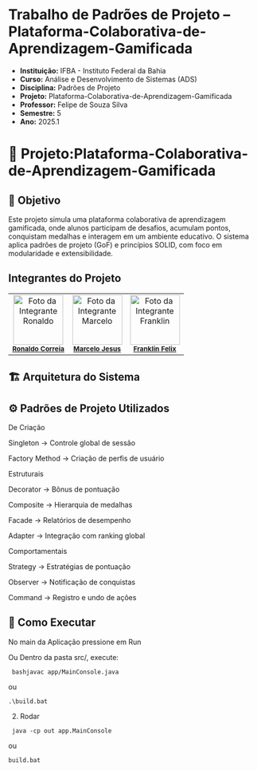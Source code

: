 # Trabalho de Padrões de Projeto – Plataforma-Colaborativa-de-Aprendizagem-Gamificada
- **Instituição:** IFBA - Instituto Federal da Bahia
- **Curso:** Análise e Desenvolvimento de Sistemas (ADS)
- **Disciplina:** Padrões de Projeto 
- **Projeto:** Plataforma-Colaborativa-de-Aprendizagem-Gamificada
- **Professor:** Felipe de Souza Silva
- **Semestre:** 5
- **Ano:** 2025.1

# 📌 Projeto:Plataforma-Colaborativa-de-Aprendizagem-Gamificada

## 🎯 Objetivo

Este projeto simula uma plataforma colaborativa de aprendizagem gamificada, onde alunos participam de desafios, acumulam pontos, conquistam medalhas e interagem em um ambiente educativo.
O sistema aplica padrões de projeto (GoF) e princípios SOLID, com foco em modularidade e extensibilidade.

## Integrantes do Projeto

<table>
  <tr>
        <td align="center">
      <img src="https://avatars.githubusercontent.com/u/129338943?v=4" width="100px;" alt="Foto da Integrante Ronaldo"/><br />
      <sub><b><a href="https://github.com/Ronaldo-Correia">Ronaldo Correia</a></b></sub>
    </td>
    <td align="center">
      <img src="https://avatars.githubusercontent.com/u/114780494?v=4" width="100px;" alt="Foto da Integrante Marcelo"/><br />
      <sub><b><a href="https://github.com/marceloteclas">Marcelo Jesus</a></b></sub>
    </td>
    <td align="center">
      <img src="https://avatars.githubusercontent.com/u/129909472?v=4" width="100px;" alt="Foto da Integrante Franklin"/><br />
      <sub><b><a href="https://github.com/FranklinFelixADS">Franklin Felix</a></b></sub>
    </td>

  </tr>
</table>

## 🏗️ Arquitetura do Sistema
 


## ⚙️ Padrões de Projeto Utilizados

De Criação

Singleton → Controle global de sessão

Factory Method → Criação de perfis de usuário

Estruturais

Decorator → Bônus de pontuação

Composite → Hierarquia de medalhas

Facade → Relatórios de desempenho

Adapter → Integração com ranking global

Comportamentais

Strategy → Estratégias de pontuação

Observer → Notificação de conquistas

Command → Registro e undo de ações

## 🚀 Como Executar

No main da Aplicação pressione em Run

Ou
Dentro da pasta src/, execute:

 ```
  bashjavac app/MainConsole.java
 ```
 ou
  ```
  .\build.bat

   ```
2. Rodar

 ```
  java -cp out app.MainConsole

 ```
 ou
  ```
  build.bat

  ```
   


   
